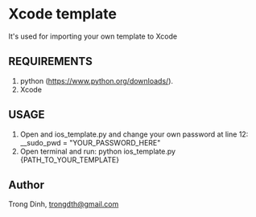 # Xcode template

It's used for importing your own template to Xcode

## REQUIREMENTS

1. python (https://www.python.org/downloads/).
2. Xcode

## USAGE

 1. Open and ios_template.py and change your own password at line 12: __sudo_pwd = "YOUR_PASSWORD_HERE"
 2. Open terminal and run: python ios_template.py {PATH_TO_YOUR_TEMPLATE}

## Author

Trong Dinh, trongdth@gmail.com
